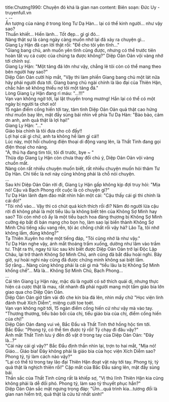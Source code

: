 title:Chương1990: Chuyện đó khá là gian nan
content:
Biên soạn: Đức Uy - truyenfull.vn<br>- --<br>Ấn tượng của nàng ở trong lòng Tư Dạ Hàn... lại có thể kinh người... như vậy sao?<br>Thuần khiết... Hiền lành... Tốt đẹp... gì gì đó...<br>Nàng thật sự là càng ngày càng muốn nhớ lại đã xảy ra chuyện gì...<br>Giang Ly Hận đã cạn lời thật rồi: "Để cho tôi yên tĩnh..."<br>"Giang bang chủ, anh muốn yên tĩnh cũng được, nhưng có thể trước tiên hoàn tất vụ cá cược của chúng ta được không?" Diệp Oản Oản vội vàng nhớ tới chính sự.<br>Giang Ly Hận: "Một tảng đá lớn như vậy, chẳng lẽ tôi còn có thể mang theo bên người hay sao?"<br>Diệp Oản Oản cười híp mắt, "Vậy thì làm phiền Giang bang chủ một lát nữa hãy phái người đưa tới. Giang bang chủ ngài chính là lão đại của Thiên Hận, chắc hẳn sẽ không thiếu nợ tôi một tảng đá."<br>Lòng Giang Ly Hận đang rỉ máu: "...!!!"<br>Vạn vạn không ngờ tới, lại lật thuyền trong mương! Hắn lại có thể có một ngày bị người ta chơi xỏ!<br>15 ngàn điểm cống hiến tới tay, tâm tình Diệp Oản Oản quả thật cao hứng như muốn bay lên, mặt đầy sùng bái nhìn về phía Tư Dạ Hàn: "Bảo bảo, cảm ơn anh, anh quả thật là lợi hại!"<br>Giang Ly Hận: "..."<br>Giáo bia chính là tôi đưa cho cô đấy!!<br>Lợi hại cái gì chứ, anh ta không hề làm gì cả!!<br>Lúc này, một hồi chuông điện thoại di động vang lên, là Thất Tinh đang gọi điện thoại cho nàng.<br>"À, thủ hạ đang tìm tôi, tôi đi trước, bye ~ "<br>Thừa dịp Giang Ly Hận còn chưa thay đổi chủ ý, Diệp Oản Oản vội vàng chuồn mất.<br>Nàng còn rất nhiều chuyện muốn biết, rất nhiều chuyện muốn hỏi thăm Tư Dạ Hàn. Chỉ tiếc là nơi này cũng không phải là chỗ nói chuyện.<br>...<br>Sau khi Diệp Oản Oản rời đi, Giang Ly Hận gấp không kịp đợi truy hỏi: "Mịa nó! Cậu và Bạch Phong rốt cuộc là có chuyện gì?"<br>Tư Dạ Hàn lãnh đạm đảo mắt nhìn hắn một cái: "Cậu thấy cái gì thì chính là cái đó!"<br>"Tôi nhổ vào... Vậy thì có chút quá kích thích rồi đi? Năm đó người lừa cậu rời đi không phải là một tiểu lâu la không biết tên của Không Sợ Minh hay sao? Tôi còn nhớ cô ấy là một tiểu bạch hoa đáng thương bị Không Sợ Minh cưỡng ép bắt đi bán mạng cho bọn họ, làm sao lại biến thành Không Sợ Minh Chủ tiếng xấu vang rền, tội ác chồng chất rồi vậy hả? Lão Tạ, tôi nhớ không lầm, đúng không?"<br>Tạ Thiên Xuyên ho nhẹ một tiếng đáp, "Tôi cũng nhớ là như vậy."<br>Tư Dạ Hàn nghe vậy, ánh mắt thoáng trầm xuống, dường như lâm vào trầm tư. Thật ra thì, ngay từ lúc sau khi biết được Diệp Oản Oản trở lại Độc Lập Châu, lại trở thành Không Sợ Minh Chủ, anh cũng đã bắt đầu hoài nghi. Bây giờ, sự hoài nghi này cũng đã được chứng minh không sai biệt lắm.<br>Sợ rằng... Nàng cũng không phải là cái gì mà “tiểu lâu la bị Không Sợ Minh khống chế”... Mà là... Không Sợ Minh Chủ, Bạch Phong...<br>...<br>Cái tên Giang Ly Hận này, mặc dù là người có sở thích quái dị, nhưng thực hiện cá cược thật là mau, rất nhanh đã phái người mang một tấm giáo bia lớn giao qua cho Diệp Oản Oản.<br>Diệp Oản Oản giở tấm vải đỏ che kín bia đá lên, nhìn mấy chữ "Học viện lính đánh thuê Xích Diễm", miệng cười toe toét.<br>Vạn vạn không ngờ tới, 15 ngàn điểm cống hiến cứ như vậy mà vào tay.<br>"Thương thương, tiểu bảo bối của chị, tiểu giáo bia của chị, điểm cống hiến của chị!"<br>Diệp Oản Oản đang vui vẻ, Bắc Đẩu và Thất Tinh thở hồng hộc tìm tới.<br>Bắc Đẩu: "Phong tỷ, có thể tìm được tỷ rồi! Tỷ chạy đi đâu vậy?"<br>Ánh mắt Thất Tinh lưu ý đến đồ vật ở trong tay của Diệp Oản Oản: "Đây là...?"<br>"Cái này cái gì vậy?" Bắc Đẩu định thần nhìn lại, trợn to hai mắt, "Mịa nó! Giáo... Giáo bia! Đây không phải là giáo bia của học viện Xích Diễm sao? Phong tỷ, tỷ làm cách nào vậy?"<br>"Lại có thể từ trong tay lão đại Thiên Hận đoạt vật này tới tay. Phong tỷ, tỷ quả thật là nghịch thiên rồi!" Cặp mắt của Bắc Đẩu sáng lên, mặt đầy sùng bái.<br>Thần sắc của Thất Tinh cũng rất là khiếp sợ, "Vị thủ lĩnh Thiên Hận kia cũng không phải là dễ đối phó. Phong tỷ, làm sao tỷ thuyết phục hắn?"<br>Diệp Oản Oản sắc mặt ngưng trọng đáp: "Ừm...quá trình kia...tương đối là gian nan hiểm trở, quả thật là cửu tử nhất sinh!"